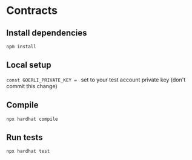 # Contracts

## Install dependencies
`npm install`

## Local setup
`const GOERLI_PRIVATE_KEY = ` set to your test account private key (don't commit this change)

## Compile
`npx hardhat compile`

## Run tests
`npx hardhat test`